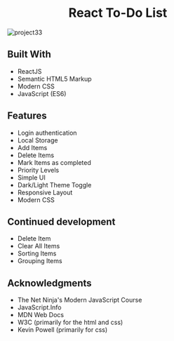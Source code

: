 <h1 align="center">React To-Do List</h1>

![project33](https://user-images.githubusercontent.com/115553545/199239133-9fea3f49-268b-4d05-8bae-af79bbefab84.PNG)


## Built With

- ReactJS
- Semantic HTML5 Markup
- Modern CSS
- JavaScript (ES6)


## Features

- Login authentication
- Local Storage
- Add Items
- Delete Items
- Mark Items as completed
- Priority Levels
- Simple UI
- Dark/Light Theme Toggle
- Responsive Layout
- Modern CSS


## Continued development

- Delete Item
- Clear All Items
- Sorting Items
- Grouping Items


## Acknowledgments

- The Net Ninja's Modern JavaScript Course
- JavaScript.Info
- MDN Web Docs
- W3C (primarily for the html and css)
- Kevin Powell (primarily for css)
